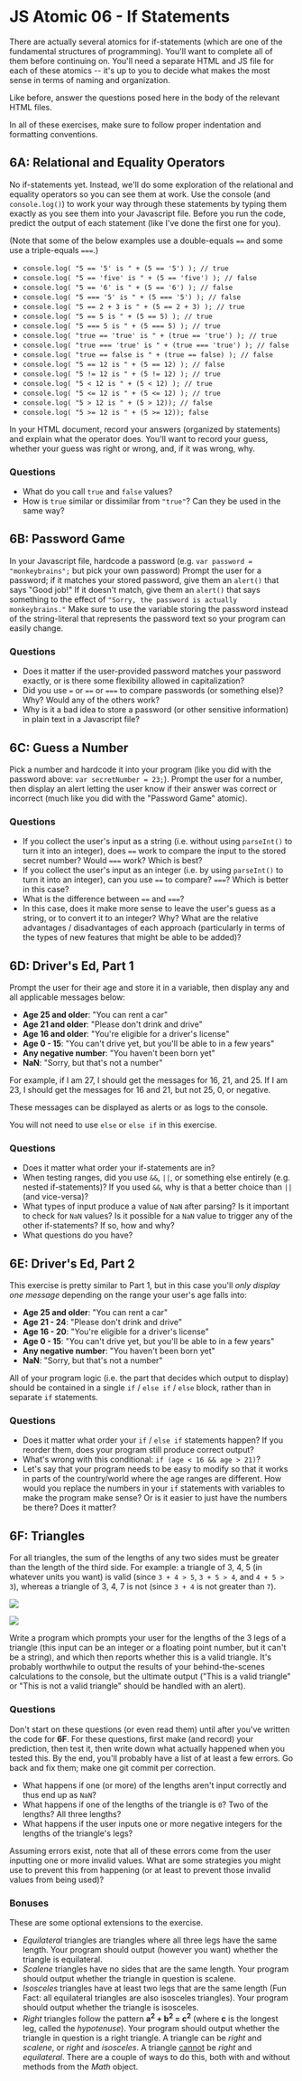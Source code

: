 # JS Atomic 06 - If Statements

There are actually several atomics for if-statements (which are one of the fundamental structures of programming). You'll want to complete all of them before continuing on. You'll need a separate HTML and JS file for each of these atomics -- it's up to you to decide what makes the most sense in terms of naming and organization.

Like before, answer the questions posed here in the body of the relevant HTML files.

In all of these exercises, make sure to follow proper indentation and formatting conventions.

## 6A: Relational and Equality Operators

No if-statements yet. Instead, we'll do some exploration of the relational and equality operators so you can see them at work. Use the console (and `console.log()`) to work your way through these statements by typing them exactly as you see them into your Javascript file. Before you run the code, predict the output of each statement (like I've done the first one for you).

(Note that some of the below examples use a double-equals `==` and some use a triple-equals `===`.)

- `console.log( "5 == '5' is " + (5 == '5') ); // true`
- `console.log( "5 == 'five' is " + (5 == 'five') ); // false`
- `console.log( "5 == '6' is " + (5 == '6') ); // false`
- `console.log( "5 === '5' is " + (5 === '5') ); // false`
- `console.log( "5 == 2 + 3 is " + (5 == 2 + 3) ); // true`
- `console.log( "5 == 5 is " + (5 == 5) ); // true`
- `console.log( "5 === 5 is " + (5 === 5) ); // true`
- `console.log( "true == 'true' is " + (true == 'true') ); // true`
- `console.log( "true === 'true' is " + (true === 'true') ); // false`
- `console.log( "true == false is " + (true == false) ); // false`
- `console.log( "5 == 12 is " + (5 == 12) ); // false`
- `console.log( "5 != 12 is " + (5 != 12) ); // true`
- `console.log( "5 < 12 is " + (5 < 12) ); // true`
- `console.log( "5 <= 12 is " + (5 <= 12) ); // true`
- `console.log( "5 > 12 is " + (5 > 12)); // false`
- `console.log( "5 >= 12 is " + (5 >= 12)); false`

In your HTML document, record your answers (organized by statements) and explain what the operator does. You'll want to record your guess, whether your guess was right or wrong, and, if it was wrong, why.

### Questions

- What do you call `true` and `false` values?
- How is `true` similar or dissimilar from `"true"`? Can they be used in the same way?

## 6B: Password Game

In your Javascript file, hardcode a password (e.g. `var password = "monkeybrains";` but pick your own password) Prompt the user for a password; if it matches your stored password, give them an `alert()` that says "Good job!" If it doesn't match, give them an `alert()` that says something to the effect of `"Sorry, the password is actually monkeybrains."` Make sure to use the variable storing the password instead of the string-literal that represents the password text so your program can easily change.

### Questions

- Does it matter if the user-provided password matches your password exactly, or is there some flexibility allowed in capitalization?
- Did you use `=` or `==` or `===` to compare passwords (or something else)? Why? Would any of the others work?
- Why is it a bad idea to store a password (or other sensitive information) in plain text in a Javascript file?

## 6C: Guess a Number

Pick a number and hardcode it into your program (like you did with the password above: `var secretNumber = 23;`). Prompt the user for a number, then display an alert letting the user know if their answer was correct or incorrect (much like you did with the "Password Game" atomic).

### Questions

- If you collect the user's input as a string (i.e. without using `parseInt()` to turn it into an integer), does `==` work to compare the input to the stored secret number? Would `===` work? Which is best?
- If you collect the user's input as an integer (i.e. by using `parseInt()` to turn it into an integer), can you use `==` to compare? `===`? Which is better in this case?
- What is the difference between `==` and `===`?
- In this case, does it make more sense to leave the user's guess as a string, or to convert it to an integer? Why? What are the relative advantages / disadvantages of each approach (particularly in terms of the types of new features that might be able to be added)?

## 6D: Driver's Ed, Part 1

Prompt the user for their age and store it in a variable, then display any and all applicable messages below:

- **Age 25 and older**: "You can rent a car"
- **Age 21 and older**: "Please don't drink and drive"
- **Age 16 and older**: "You're eligible for a driver's license"
- **Age 0 - 15**: "You can't drive yet, but you'll be able to in a few years"
- **Any negative number**: "You haven't been born yet"
- **NaN**: "Sorry, but that's not a number"

For example, if I am 27, I should get the messages for 16, 21, and 25. If I am 23, I should get the messages for 16 and 21, but not 25, 0, or negative.

These messages can be displayed as alerts or as logs to the console.

You will not need to use `else` or `else if` in this exercise.

### Questions

- Does it matter what order your if-statements are in?
- When testing ranges, did you use `&&`, `||`, or something else entirely (e.g. nested if-statements)? If you used `&&`, why is that a better choice than `||` (and vice-versa)?
- What types of input produce a value of `NaN` after parsing? Is it important to check for `NaN` values? Is it possible for a `NaN` value to trigger any of the other if-statements? If so, how and why?
- What questions do you have?

## 6E: Driver's Ed, Part 2

This exercise is pretty similar to Part 1, but in this case you'll *only display one message* depending on the range your user's age falls into:

- **Age 25 and older**: "You can rent a car"
- **Age 21 - 24**: "Please don't drink and drive"
- **Age 16 - 20**: "You're eligible for a driver's license"
- **Age 0 - 15**: "You can't drive yet, but you'll be able to in a few years"
- **Any negative number**: "You haven't been born yet"
- **NaN**: "Sorry, but that's not a number"

All of your program logic (i.e. the part that decides which output to display) should be contained in a single `if` / `else if` / `else` block, rather than in separate `if` statements.

### Questions

- Does it matter what order your `if` / `else if` statements happen? If you reorder them, does your program still produce correct output?
- What's wrong with this conditional: `if (age < 16 && age > 21)`?
- Let's say that your program needs to be easy to modify so that it works in parts of the country/world where the age ranges are different. How would you replace the numbers in your `if` statements with variables to make the program make sense? Or is it easier to just have the numbers be there? Does it matter?

## 6F: Triangles

For all triangles, the sum of the lengths of any two sides must be greater than the length of the third side. For example: a triangle of 3, 4, 5 (in whatever units you want) is valid (since `3 + 4 > 5`, `3 + 5 > 4`, and `4 + 5 > 3`), whereas a triangle of 3, 4, 7 is not (since `3 + 4` is not greater than `7`).

![](http://cl.ly/brne/triangle-inequality-demonstration2.png)

![](http://cl.ly/brHB/tumblr_inline_mlryndqmmW1qio24w.png)

Write a program which prompts your user for the lengths of the 3 legs of a triangle (this input can be an integer or a floating point number, but it can't be a string), and which then reports whether this is a valid triangle. It's probably worthwhile to output the results of your behind-the-scenes calculations to the console, but the ultimate output ("This is a valid triangle" or "This is not a valid triangle" should be handled with an alert).

### Questions

Don't start on these questions (or even read them) until after you've written the code for **6F**. For these questions, first make (and record) your prediction, then test it, then write down what actually happened when you tested this. By the end, you'll probably have a list of at least a few errors. Go back and fix them; make one git commit per correction.

- What happens if one (or more) of the lengths aren't input correctly and thus end up as `NaN`?
- What happens if one of the lengths of the triangle is `0`? Two of the lengths? All three lengths?
- What happens if the user inputs one or more negative integers for the lengths of the triangle's legs?

Assuming errors exist, note that all of these errors come from the user inputting one or more invalid values. What are some strategies you might use to prevent this from happening (or at least to prevent those invalid values from being used)?

### Bonuses

These are some optional extensions to the exercise.

- *Equilateral* triangles are triangles where all three legs have the same length. Your program should output (however you want) whether the triangle is equilateral.
- *Scalene* triangles have no sides that are the same length. Your program should output whether the triangle in question is scalene.
- *Isosceles* triangles have at least two legs that are the same length (Fun Fact: all equilateral triangles are also isosceles triangles). Your program should output whether the triangle is isosceles.
- *Right* triangles follow the pattern **a<sup>2</sup> + b<sup>2</sup> = c<sup>2</sup>** (where **c** is the longest leg, called the *hypotenuse*). Your program should output whether the triangle in question is a right triangle. A triangle can be *right* and *scalene*, or *right* and *isosceles*. A triangle <u>cannot</u> be *right* and *equilateral*. There are a couple of ways to do this, both with and without methods from the *Math* object.